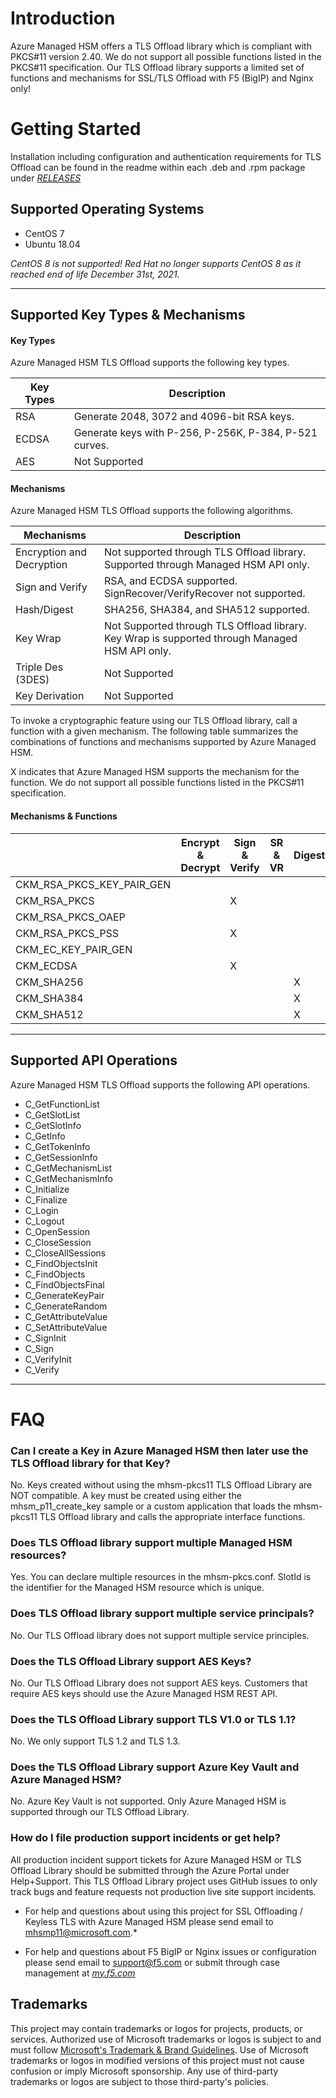 # Introduction 
Azure Managed HSM offers a TLS Offload library which is compliant with PKCS#11 version 2.40. We do not support all possible functions listed in the PKCS#11 specification. Our TLS Offload library supports a limited set of functions and mechanisms for SSL/TLS Offload with F5 (BigIP) and Nginx only!

# Getting Started
Installation including configuration and authentication requirements for TLS Offload can be found in the readme within each .deb and .rpm package under *[RELEASES](https://github.com/microsoft/AzureManagedHsmTLSOffload/releases)* 

## Supported Operating Systems

- CentOS 7
- Ubuntu 18.04

*CentOS 8 is not supported! Red Hat no longer supports CentOS 8 as it reached end of life December 31st, 2021.*
*** 

## Supported Key Types & Mechanisms
#### Key Types
Azure Managed HSM TLS Offload supports the following key types. 

| **Key Types** | **Description** |
|-----------|-----------|
| RSA | Generate 2048, 3072 and 4096-bit RSA keys. |
| ECDSA | Generate keys with P-256, P-256K, P-384, P-521 curves. |
| AES | Not Supported |

#### Mechanisms 
Azure Managed HSM TLS Offload supports the following algorithms. 

| **Mechanisms** | **Description** |
|-----------|-----------|
| Encryption and Decryption | Not supported through TLS Offload library. Supported through Managed HSM API only. | 
| Sign and Verify | RSA, and ECDSA supported. SignRecover/VerifyRecover not supported. |
| Hash/Digest | SHA256, SHA384, and SHA512 supported. |
| Key Wrap | Not Supported through TLS Offload library. Key Wrap is supported through Managed HSM API only. |
| Triple Des (3DES) | Not Supported |
| Key Derivation | Not Supported |

To invoke a cryptographic feature using our TLS Offload library, call a function with a given mechanism. The following table summarizes the combinations of functions and mechanisms supported by Azure Managed HSM.  

X indicates that Azure Managed HSM supports the mechanism for the function. We do not support all possible functions listed in the PKCS#11 specification. 

#### Mechanisms & Functions
| |  **Encrypt & Decrypt** | **Sign  & Verify** | **SR & VR** | **Digest** | **Gen Key/Key Pair** | **Wrap & Unwrap** | **Derive**|
|-----------|-----------|-----------|-----------|-----------|-----------|-----------|-----------|
| CKM_RSA_PKCS_KEY_PAIR_GEN  | | | | |X| | |
| CKM_RSA_PKCS               | |X| | | | | |
| CKM_RSA_PKCS_OAEP          | | | | | | | |
| CKM_RSA_PKCS_PSS           | |X| | | | | |
| CKM_EC_KEY_PAIR_GEN        | | | | |X| | |
| CKM_ECDSA                  | |X| | | | | |
| CKM_SHA256                 | | | |X| | | |
| CKM_SHA384                 | | | |X| | | |
| CKM_SHA512                 | | | |X| | | |

***
## Supported API Operations 
Azure Managed HSM TLS Offload supports the following API operations. 
- C_GetFunctionList 
- C_GetSlotList 
- C_GetSlotInfo 
- C_GetInfo 
- C_GetTokenInfo 
- C_GetSessionInfo 
- C_GetMechanismList 
- C_GetMechanismInfo 
- C_Initialize 
- C_Finalize 
- C_Login 
- C_Logout 
- C_OpenSession 
- C_CloseSession 
- C_CloseAllSessions 
- C_FindObjectsInit 
- C_FindObjects 
- C_FindObjectsFinal 
- C_GenerateKeyPair 
- C_GenerateRandom 
- C_GetAttributeValue 
- C_SetAttributeValue 
- C_SignInit 
- C_Sign 
- C_VerifyInit 
- C_Verify 
***

# FAQ
### Can I create a Key in Azure Managed HSM then later use the TLS Offload library for that Key?
No. Keys created without using the mhsm-pkcs11 TLS Offload Library are NOT compatible. A key must be created using either the mhsm_p11_create_key sample or a custom application that loads the mhsm-pkcs11 TLS Offload library and calls the appropriate interface functions.

### Does TLS Offload library support multiple Managed HSM resources?
Yes. You can declare multiple resources in the mhsm-pkcs.conf. SlotId is the identifier for the Managed HSM resource which is unique.

### Does TLS Offload library support multiple service principals?
No. Our TLS Offload library does not support multiple service principles.

### Does the TLS Offload Library support AES Keys? 
No. Our TLS Offload Library does not support AES keys. Customers that require AES keys should use the Azure Managed HSM REST API.

### Does the TLS Offload Library support TLS V1.0 or TLS 1.1?
No. We only support TLS 1.2 and TLS 1.3.

### Does the TLS Offload Library support Azure Key Vault and Azure Managed HSM?
No. Azure Key Vault is not supported.  Only Azure Managed HSM is supported through our TLS Offload Library.

### How do I file production support incidents or get help?
All production incident support tickets for Azure Managed HSM or TLS Offload Library should be submitted through the Azure Portal under Help+Support. This TLS Offload Library project uses GitHub issues to only track bugs and feature requests not production live site support incidents. 

- For help and questions about using this project for SSL Offloading / Keyless TLS with Azure Managed HSM please send email to [mhsmp11@microsoft.com](mailto:mhsmp11@microsoft.com).* 

- For help and questions about F5 BigIP or Nginx issues or configuration please send email to [support@f5.com](mailto:support@f5.com) or submit through case management at *[my.f5.com](https://my.f5.com)* 

## Trademarks
This project may contain trademarks or logos for projects, products, or services. Authorized use of Microsoft 
trademarks or logos is subject to and must follow 
[Microsoft's Trademark & Brand Guidelines](https://www.microsoft.com/en-us/legal/intellectualproperty/trademarks/usage/general).
Use of Microsoft trademarks or logos in modified versions of this project must not cause confusion or imply Microsoft sponsorship.
Any use of third-party trademarks or logos are subject to those third-party's policies.
